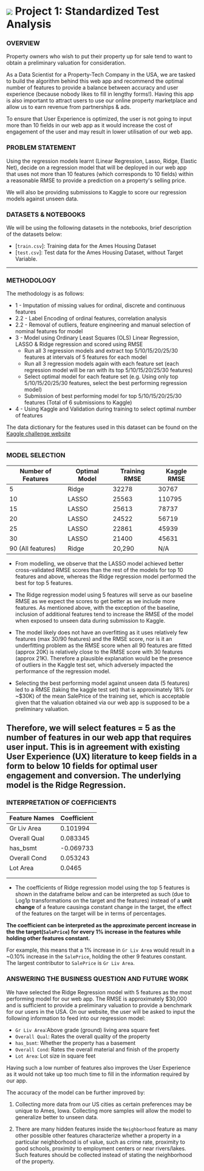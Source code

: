 # ![](https://ga-dash.s3.amazonaws.com/production/assets/logo-9f88ae6c9c3871690e33280fcf557f33.png) Project 1: Standardized Test Analysis

### OVERVIEW
Property owners who wish to put their property up for sale tend to want to obtain a preliminary valuation for consideration.

As a Data Scientist for a Property-Tech Company in the USA, we are tasked to build the algorithm behind this web app and recommend the optimal number of features to provide a balance between accuracy and user experience (because nobody likes to fill in lengthy forms!). Having this app is also important to attract users to use our online property marketplace and allow us to earn revenue from partnerships & ads.

To ensure that User Experience is optimized, the user is not going to input more than 10 fields in our web app as it would increase the cost of engagement of the user and may result in lower utilisation of our web app.

### PROBLEM STATEMENT

Using the regression models learnt (Linear Regression, Lasso, Ridge, Elastic Net), decide on a regression model that will be deployed in our web app that uses not more than 10 features (which corresponds to 10 fields) within a reasonable RMSE to provide a prediction on a property's selling price.

We will also be providing submissions to Kaggle to score our regression models against unseen data.

### DATASETS & NOTEBOOKS

We will be using the following datasets in the notebooks, brief description of the datasets below:

* [`train.csv`]: Training data for the Ames Housing Dataset
* [`test.csv`]: Test data for the Ames Housing Dataset, without Target Variable.

---

### METHODOLOGY

The methodology is as follows:

* 1 -  Imputation of missing values for ordinal, discrete and continuous features
* 2.2 - Label Encoding of ordinal features, correlation analysis
* 2.2 - Removal of outliers, feature engineering and manual selection of nominal features for model
* 3 - Model using Ordinary Least Squares (OLS) Linear Regression, LASSO & Ridge regression and scored using RMSE
    * Run all 3 regression models and extract top 5/10/15/20/25/30 features at intervals of 5 features for each model
    * Run all 3 regression models again with each feature set (each regression model will be ran with its top 5/10/15/20/25/30 features)
    * Select optimal model for each feature set (e.g. Using only top 5/10/15/20/25/30 features, select the best performing regression model)
    * Submission of best performing model for top 5/10/15/20/25/30 features (Total of 6 submissions to Kaggle)
* 4 - Using Kaggle and Validation during training to select optimal number of features

The data dictionary for the features used in this dataset can be found on the [Kaggle challenge website](https://www.kaggle.com/c/dsi-us-11-project-2-regression-challenge/data)

---
### MODEL SELECTION

| Number of Features | Optimal Model | Training RMSE | Kaggle RMSE |
|---|---|---|---|
| 5 | Ridge | 32278 | 30767 |
| 10 | LASSO | 25563 | 110795 |
| 15 | LASSO | 25613 | 78737 |
| 20 | LASSO | 24522 | 56719 |
| 25 | LASSO | 22861 | 45939 |
| 30 | LASSO | 21400 | 45631 |
| 90 (All features) | Ridge | 20,290 | N/A

* From modelling, we observe that the LASSO model achieved better cross-validated RMSE scores than the rest of the models for top 10 features and above, whereas the Ridge regression model performed the best for top 5 features.

* The Ridge regression model using 5 features will serve as our baseline RMSE as we expect the scores to get better as we include more features. As mentioned above, with the exception of the baseline, inclusion of additional features tend to increase the RMSE of the model when exposed to unseen data during submission to Kaggle.

* The model likely does not have an overfitting as it uses relatively few features (max 30/90 features) and the RMSE score, nor is it an underfitting problem as the RMSE score when all 90 features are fitted (approx 20K) is relatively close to the RMSE score with 30 features (approx 21K). Therefore a plausible explanation would be the presence of outliers in the Kaggle test set, which adversely impacted the performance of the regression model.

* Selecting the best performing model against unseen data (5 features) led to a RMSE (taking the kaggle test set) that is approximately 18% (or ~$30K) of the mean SalePrice of the training set, which is acceptable given that the valuation obtained via our web app is supposed to be a preliminary valuation.

Therefore, we will select features = **5** as the number of features in our web app that requires user input. This is in agreement with existing User Experience (UX) literature to keep fields in a form to below 10 fields for optimal user engagement and conversion. The underlying model is the Ridge Regression.
---
### INTERPRETATION OF COEFFICIENTS  

| Feature Names | Coefficient |
|---|---|
| Gr Liv Area | 0.101994 |
| Overall Qual | 0.083345 |
| has_bsmt | -0.069733 |
| Overall Cond | 0.053243 |
| Lot Area | 0.0465 |
|  |  |
|  |  |

* The coefficients of Ridge regression model using the top 5 features is shown in the dataframe below and can be interpreted as such (due to Log1p transformations on the target and the features) instead of a **unit change** of a feature causinga constant change in the target, the effect of the features on the target will be in terms of percentages.

**The coefficient can be interpreted as the approximate percent increase in the the target(`SalePrice`) for every 1% increase in the features while holding other features constant.**

For example, this means that a 1% increase in `Gr Liv Area` would result in a ~0.10% increase in the `SalePrice`, holding the other 9 features constant. The largest contributor to `SalePrice` is `Gr Liv Area`.

### ANSWERING THE BUSINESS QUESTION AND FUTURE WORK

We have selected the Ridge Regression model with 5 features as the most performing model for our web app. The RMSE is approximately $30,000 and is sufficient to provide a preliminary valuation to provide a benchmark for our users in the USA. On our website, the user will be asked to input the following information to feed into our regression model:

- `Gr Liv Area`:Above grade (ground) living area square feet
- `Overall Qual`: Rates the overall quality of the property
- `has_bsmt`: Whether the property has a basement
- `Overall Cond`: Rates the overall material and finish of the property
- `Lot Area`: Lot size in square feet

Having such a low number of features also improves the User Experience as it would not take up too much time to fill in the information required by our app.

The accuracy of the model can be further improved by:

1. Collecting more data from our US cities as certain preferences may be unique to Ames, Iowa. Collecting more samples will allow the model to generalize better to unseen data.

2. There are many hidden features inside the `Neighborhood` feature as many other possible other features characterize whether a property in a particular neighborhood is of value, such as crime rate, proximity to good schools, proximity to employment centers or near rivers/lakes. Such features should be collected instead of stating the neighborhood of the property.
